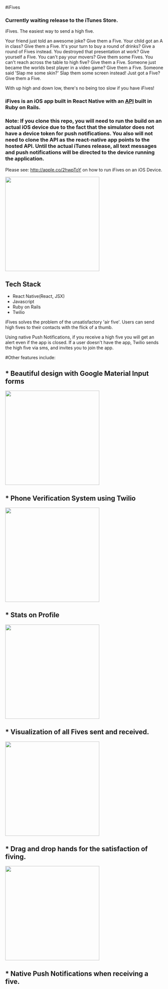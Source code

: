 #iFives

### Currently waiting release to the iTunes Store.


iFives. The easiest way to send a high five.

Your friend just told an awesome joke? Give them a Five.
Your child got an A in class? Give them a Five.
It's your turn to buy a round of drinks? Give a round of Fives instead.
You destroyed that presentation at work? Give yourself a Five.
You can't pay your movers? Give them some Fives.
You can't reach across the table to high five? Give them a Five.
Someone just became the worlds best player in a video game? Give them a Five.
Someone said 'Slap me some skin?' Slap them some screen instead!
Just got a Five? Give them a Five.

With up high and down low, there's no being too slow if you have iFives!


### iFives is an iOS app built in React Native with an [API](https://github.com/martymclaugh/ifive-api) built in Ruby on Rails.

### Note: If you clone this repo, you will need to run the build on an actual iOS device due to the fact that the simulator does not have a device token for push notifications. You also will not need to clone the API as the react-native app points to the hosted API. Until the actual iTunes release, all text messages and push notifications will be directed to the device running the application.

Please see: http://apple.co/2hwpToY on how to run iFives on an iOS Device.


<img align="center" src="http://i.imgur.com/5DET13w.jpg" width="300px">


## Tech Stack
* React Native(React, JSX)
* Javascript
* Ruby on Rails
* Twilio

iFives solves the problem of the unsatisfactory 'air five'. Users can send high fives to their contacts with the flick of a thumb.

Using native Push Notifications, if you receive a high five you will get an alert even if the app is closed. If a user doesn't have the app, Twilio sends the high five via sms, and invites you to join the app.

#Other features include:
## * Beautiful design with Google Material Input forms
<img align="center" src="http://i.imgur.com/REpT1Qh.jpg" width="300px">

## * Phone Verification System using Twilio
<img align="center" src="http://i.imgur.com/wzWLkUz.jpg" width="300px">

## * Stats on Profile
<img align="center" src="http://i.imgur.com/uwBsK98.jpg" width="300px">

## * Visualization of all Fives sent and received.
<img align="center" src="http://i.imgur.com/iwG4Abn.jpg" width="300px">

## * Drag and drop hands for the satisfaction of fiving.
<img align="center" src="http://i.imgur.com/4zWupu4.jpg" width="300px">

## * Native Push Notifications when receiving a five.

